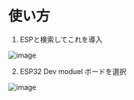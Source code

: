 # 使い方

1. ESPと検索してこれを導入


![image](https://github.com/UGOKU-Lab/ESP32_Arduino_for_FlexConsole/assets/27545627/2aa89380-b3a7-492b-862d-f24f22467508)

2. ESP32 Dev moduel ボードを選択


![image](https://github.com/UGOKU-Lab/ESP32_Arduino_for_FlexConsole/assets/27545627/557923bb-4633-4619-b4d3-b08d8e170ae0)
